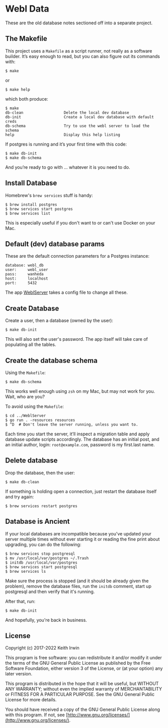 # Webl Data

These are the old database notes sectioned off into a separate project.


## The Makefile

This project uses a `Makefile` as a script runner, not really as a software builder. It’s easy enough to read, but you can also figure out its commands with:

    $ make

or

    $ make help

which both produce:

    $ make
    db-clean                  Delete the local dev database
    db-init                   Create a local dev database with default creds
    db-schema                 Try to use the webl server to load the schema
    help                      Display this help listing

If postgres is running and it’s your first time with this code:

    $ make db-init
    $ make db-schema

And you’re ready to go with ... whatever it is you need to do.

## Install Database

Homebrew's `brew services` stuff is handy:

    $ brew install postgres
    $ brew services start postgres
    $ brew services list

This is especially useful if you don't want to or can't use Docker on your Mac.

## Default (dev) database params

These are the default connection parameters for a Postgres instance:

    database: webl_db
    user:     webl_user
    pass:     wanheda
    host:     localhost
    port:     5432

The app [WeblServer](../WeblServer) takes a config file to change all these.

## Create Database

Create a user, then a database (owned by the user):

    $ make db-init

This will also set the user's password. The app itself will take care of populating all the tables.

## Create the database schema

Using the `Makefile`:

    $ make db-schema

This works well enough using `zsh` on my Mac, but may not work for you. Wait, who are you?

To avoid using the `Makefile`:

    $ cd ../WeblServer
    $ go run . -resources resources
    $ ^D  # Don't leave the server running, unless you want to.

Each time you start the server, it’ll inspect a migration table and apply database update scripts accordingly. The database has an initial post, and an initial author, login: `root@example.com`, password is my first.last name.

## Delete database

Drop the database, then the user:

    $ make db-clean

If something is holding open a connection, just restart the database itself and try again:

    $ brew services restart postgres

## Database is Ancient

If your local databases are incompatible because you've updated your server multiple times without ever starting it or reading the fine print about upgrading, you can do the following:

    $ brew services stop postgresql
    $ mv /usr/local/var/postgres ~/.Trash
    $ initdb /usr/local/var/postgres
    $ brew services start postgresql
    $ brew services ls

Make sure the process is stopped (and it should be already given the problem), remove the database files, run the `initdb` comment, start up postgresql and then verify that it's running.

After that, run:

    $ make db-init

And hopefully, you're back in business.

## License

Copyright (c) 2017-2022 Keith Irwin

This program is free software: you can redistribute it and/or modify
it under the terms of the GNU General Public License as published
by the Free Software Foundation, either version 3 of the License,
or (at your option) any later version.

This program is distributed in the hope that it will be useful,
but WITHOUT ANY WARRANTY; without even the implied warranty of
MERCHANTABILITY or FITNESS FOR A PARTICULAR PURPOSE.  See the
GNU General Public License for more details.

You should have received a copy of the GNU General Public License
along with this program.  If not, see
[http://www.gnu.org/licenses/](http://www.gnu.org/licenses/).

